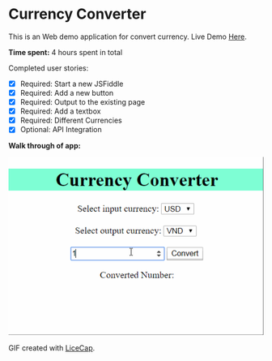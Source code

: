 # Currency Converter

This is an Web demo application for convert currency.
Live Demo [Here](https://hoangtran0410.github.io/CoderSchool_Courses/Week1/CurrencyConverter/CurrencyConverter.html).

**Time spent:** 4 hours spent in total

Completed user stories:

 * [x] Required: Start a new JSFiddle
 * [x] Required: Add a new button
 * [x] Required: Output to the existing page
 * [x] Required: Add a textbox
 * [x] Required: Different Currencies
 * [x] Optional: API Integration

**Walk through of app:**

![Video Walk through](currency_converter.gif)

GIF created with [LiceCap](http://www.cockos.com/licecap/).
